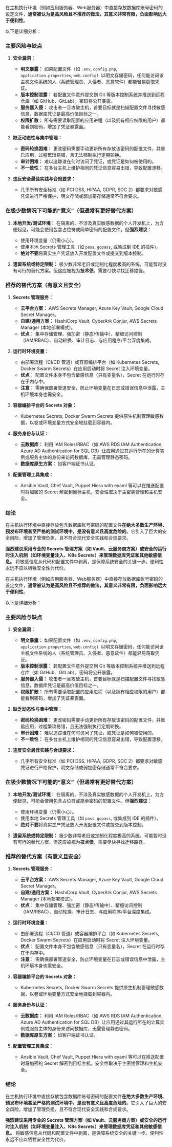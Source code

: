 在主机执行环境（例如应用服务器、Web服务器）中直接存放数据库账号密码的设定文件，**通常被认为是高风险且不推荐的做法，其意义非常有限，负面影响远大于便利性**。

以下是详细分析：

### 主要风险与缺点
1.  **安全漏洞：**
    *   **明文暴露：** 如果配置文件（如 `.env`, `config.php`, `application.properties`, `web.config`）以明文存储密码，任何能访问该主机文件系统的人（系统管理员、入侵者、恶意软件）都能轻易窃取凭证。
    *   **版本控制泄露：** 若配置文件意外提交到 Git 等版本控制系统并推送到远程仓库（如 GitHub、GitLab），密码将公开暴露。
    *   **服务器入侵：** 攻击者一旦攻破主机，首要目标就是扫描配置文件寻找敏感信息，数据库凭证是最高价值目标之一。
    *   **权限扩散：** 所有需要读取配置的应用进程（以及拥有相应权限的用户）都能看到密码，增加了凭证暴露面。

2.  **缺乏动态性与集中管理：**
    *   **密码轮换困难：** 更改密码需要手动更新所有存放该密码的配置文件，并重启应用，过程繁琐易错，且无法强制执行定期轮换。
    *   **审计困难：** 难以追踪谁在何时访问了凭证，或凭证是如何被使用的。
    *   **不一致性：** 在多台主机上维护相同的凭证信息容易出错，导致配置漂移。

3.  **违反安全最佳实践与合规要求：**
    *   几乎所有安全标准（如 PCI DSS, HIPAA, GDPR, SOC 2）都要求对敏感凭证进行严格保护，明文存储或弱加密存储通常不符合要求。

### 在极少数情况下可能的“意义”（但通常有更好替代方案）
1.  **本地开发/测试环境：** 在隔离的、不涉及真实敏感数据的个人开发机上，为方便起见，可能会使用包含占位符或简单密码的配置文件。但**强烈建议**：
    *   使用环境变量（仍需小心）。
    *   使用本地 Secrets 管理工具（如 `pass`, `gopass`, 或集成到 IDE 的插件）。
    *   **绝对不要**将真实生产凭证放入开发配置文件或提交到版本控制。

2.  **遗留系统或特定限制：** 极少数非常老旧或定制化程度极高的系统，可能暂时没有可行的替代方案。但这应被视为**技术债**，需要尽快寻找迁移路径。

### 推荐的替代方案（有意义且安全）
1.  **Secrets 管理服务：**
    *   **云平台方案：** AWS Secrets Manager, Azure Key Vault, Google Cloud Secret Manager。
    *   **自建/通用方案：** HashiCorp Vault, CyberArk Conjur, AWS Secrets Manager (本地部署模式)。
    *   **优点：** 集中存储管理、强加密（静态/传输中）、精细访问控制（IAM/RBAC）、自动轮换、审计日志、与应用程序/平台深度集成。

2.  **运行时环境变量：**
    *   由部署流程（CI/CD 管道）或容器编排平台（如 Kubernetes Secrets, Docker Swarm Secrets）在应用启动时将 Secret 注入环境变量。
    *   **优点：** 配置文件本身不包含敏感信息（只有变量名），Secret 在运行时存在于内存中。
    *   **注意：** 需确保部署管道安全，防止环境变量在日志或错误信息中泄露，主机环境本身也需安全。

3.  **容器编排平台的 Secrets 对象：**
    *   Kubernetes Secrets, Docker Swarm Secrets 提供原生机制管理敏感数据，以卷或环境变量方式安全地挂载到容器内。

4.  **服务身份与认证：**
    *   **云数据库：** 利用 IAM Roles/RBAC（如 AWS RDS IAM Authentication, Azure AD Authentication for SQL DB）让应用通过其运行所在的计算实例或服务主体的身份来访问数据库，无需管理静态密码。
    *   **数据库原生方案：** 如客户端证书认证。

5.  **配置管理工具集成：**
    *   Ansible Vault, Chef Vault, Puppet Hiera with eyaml 等可以在推送配置时将加密的 Secret 解密到目标主机。安全性取决于主密钥管理和主机安全。

### 结论
在主机执行环境中直接存放包含数据库账号密码的配置文件**在绝大多数生产环境、预发布环境甚至严格的测试环境中，是没有意义且高度危险的**。它引入了巨大的安全风险，增加了管理负担，且不符合现代安全实践和合规要求。

**强烈建议采用专业的 Secrets 管理方案（如 Vault、云服务商方案）或安全的运行时注入机制（如环境变量注入、K8s Secrets）来管理数据库凭证和其他敏感信息。** 将敏感信息从代码和配置文件中剥离，是保障系统安全的关键一步。便利性永远不应以牺牲安全性为代价。

在主机执行环境（例如应用服务器、Web服务器）中直接存放数据库账号密码的设定文件，**通常被认为是高风险且不推荐的做法，其意义非常有限，负面影响远大于便利性**。

以下是详细分析：

### 主要风险与缺点
1.  **安全漏洞：**
    *   **明文暴露：** 如果配置文件（如 `.env`, `config.php`, `application.properties`, `web.config`）以明文存储密码，任何能访问该主机文件系统的人（系统管理员、入侵者、恶意软件）都能轻易窃取凭证。
    *   **版本控制泄露：** 若配置文件意外提交到 Git 等版本控制系统并推送到远程仓库（如 GitHub、GitLab），密码将公开暴露。
    *   **服务器入侵：** 攻击者一旦攻破主机，首要目标就是扫描配置文件寻找敏感信息，数据库凭证是最高价值目标之一。
    *   **权限扩散：** 所有需要读取配置的应用进程（以及拥有相应权限的用户）都能看到密码，增加了凭证暴露面。

2.  **缺乏动态性与集中管理：**
    *   **密码轮换困难：** 更改密码需要手动更新所有存放该密码的配置文件，并重启应用，过程繁琐易错，且无法强制执行定期轮换。
    *   **审计困难：** 难以追踪谁在何时访问了凭证，或凭证是如何被使用的。
    *   **不一致性：** 在多台主机上维护相同的凭证信息容易出错，导致配置漂移。

3.  **违反安全最佳实践与合规要求：**
    *   几乎所有安全标准（如 PCI DSS, HIPAA, GDPR, SOC 2）都要求对敏感凭证进行严格保护，明文存储或弱加密存储通常不符合要求。

### 在极少数情况下可能的“意义”（但通常有更好替代方案）
1.  **本地开发/测试环境：** 在隔离的、不涉及真实敏感数据的个人开发机上，为方便起见，可能会使用包含占位符或简单密码的配置文件。但**强烈建议**：
    *   使用环境变量（仍需小心）。
    *   使用本地 Secrets 管理工具（如 `pass`, `gopass`, 或集成到 IDE 的插件）。
    *   **绝对不要**将真实生产凭证放入开发配置文件或提交到版本控制。

2.  **遗留系统或特定限制：** 极少数非常老旧或定制化程度极高的系统，可能暂时没有可行的替代方案。但这应被视为**技术债**，需要尽快寻找迁移路径。

### 推荐的替代方案（有意义且安全）
1.  **Secrets 管理服务：**
    *   **云平台方案：** AWS Secrets Manager, Azure Key Vault, Google Cloud Secret Manager。
    *   **自建/通用方案：** HashiCorp Vault, CyberArk Conjur, AWS Secrets Manager (本地部署模式)。
    *   **优点：** 集中存储管理、强加密（静态/传输中）、精细访问控制（IAM/RBAC）、自动轮换、审计日志、与应用程序/平台深度集成。

2.  **运行时环境变量：**
    *   由部署流程（CI/CD 管道）或容器编排平台（如 Kubernetes Secrets, Docker Swarm Secrets）在应用启动时将 Secret 注入环境变量。
    *   **优点：** 配置文件本身不包含敏感信息（只有变量名），Secret 在运行时存在于内存中。
    *   **注意：** 需确保部署管道安全，防止环境变量在日志或错误信息中泄露，主机环境本身也需安全。

3.  **容器编排平台的 Secrets 对象：**
    *   Kubernetes Secrets, Docker Swarm Secrets 提供原生机制管理敏感数据，以卷或环境变量方式安全地挂载到容器内。

4.  **服务身份与认证：**
    *   **云数据库：** 利用 IAM Roles/RBAC（如 AWS RDS IAM Authentication, Azure AD Authentication for SQL DB）让应用通过其运行所在的计算实例或服务主体的身份来访问数据库，无需管理静态密码。
    *   **数据库原生方案：** 如客户端证书认证。

5.  **配置管理工具集成：**
    *   Ansible Vault, Chef Vault, Puppet Hiera with eyaml 等可以在推送配置时将加密的 Secret 解密到目标主机。安全性取决于主密钥管理和主机安全。

### 结论
在主机执行环境中直接存放包含数据库账号密码的配置文件**在绝大多数生产环境、预发布环境甚至严格的测试环境中，是没有意义且高度危险的**。它引入了巨大的安全风险，增加了管理负担，且不符合现代安全实践和合规要求。

**强烈建议采用专业的 Secrets 管理方案（如 Vault、云服务商方案）或安全的运行时注入机制（如环境变量注入、K8s Secrets）来管理数据库凭证和其他敏感信息。** 将敏感信息从代码和配置文件中剥离，是保障系统安全的关键一步。便利性永远不应以牺牲安全性为代价。
